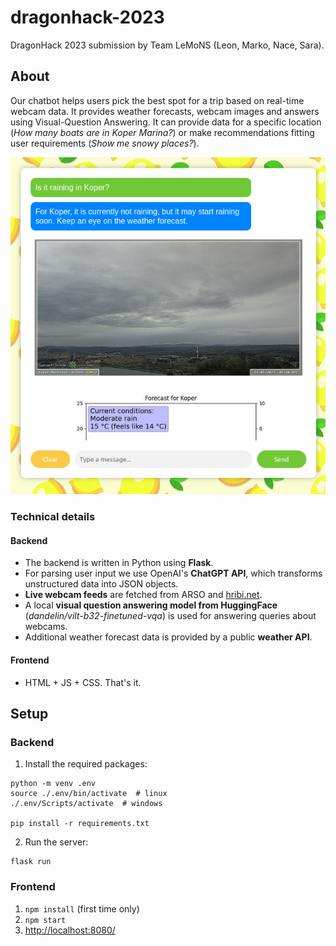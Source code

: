 # dragonhack-2023

DragonHack 2023 submission by Team LeMoNS (Leon, Marko, Nace, Sara).

## About

Our chatbot helps users pick the best spot for a trip based on real-time webcam data. It provides weather forecasts, webcam images and answers using Visual-Question Answering. It can provide data for a specific location (_How many boats are in Koper Marina?_) or make recommendations fitting user requirements (_Show me snowy places?_).

![Chatbot demo](./demo/koper_raining.png)


### Technical details

#### Backend
- The backend is written in Python using **Flask**.
- For parsing user input we use OpenAI's **ChatGPT API**, which transforms unstructured data into JSON objects.
- **Live webcam feeds** are fetched from ARSO and [hribi.net](https://www.hribi.net/).
- A local **visual question answering model from HuggingFace** (_dandelin/vilt-b32-finetuned-vqa_) is used for answering queries about webcams.
- Additional weather forecast data is provided by a public **weather API**.

#### Frontend
- HTML + JS + CSS. That's it.


## Setup

### Backend

1. Install the required packages:
```
python -m venv .env
source ./.env/bin/activate  # linux
./.env/Scripts/activate  # windows

pip install -r requirements.txt
```

2. Run the server:
```
flask run
```

### Frontend

1. `npm install` (first time only)
2. `npm start`
3. [http://localhost:8080/](http://localhost:8080/)

